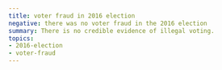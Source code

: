```yaml
---
title: voter fraud in 2016 election
negative: there was no voter fraud in the 2016 election
summary: There is no credible evidence of illegal voting.
topics:
- 2016-election
- voter-fraud
---
```

